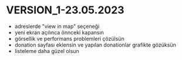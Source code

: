 # VERSION_1-23.05.2023

* adreslerde "view in map" seçeneği
* yeni ekran açılınca önnceki kapansın
* görsellik ve performans problemleri çözülsün
* donation sayfası eklensin ve yapılan donationlar grafikte gözüksün
* listeleme daha güzel olsun


